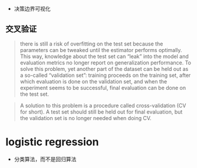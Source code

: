 - 决策边界可视化




## 交叉验证
> there is still a risk of overfitting on the test set because the parameters can be tweaked until the estimator performs optimally. This way, knowledge about the test set can “leak” into the model and evaluation metrics no longer report on generalization performance. To solve this problem, yet another part of the dataset can be held out as a so-called “validation set”: training proceeds on the training set, after which evaluation is done on the validation set, and when the experiment seems to be successful, final evaluation can be done on the test set.  

> A solution to this problem is a procedure called cross-validation (CV for short). A test set should still be held out for final evaluation, but the validation set is no longer needed when doing CV.
# logistic regression
- 分类算法，而不是回归算法

